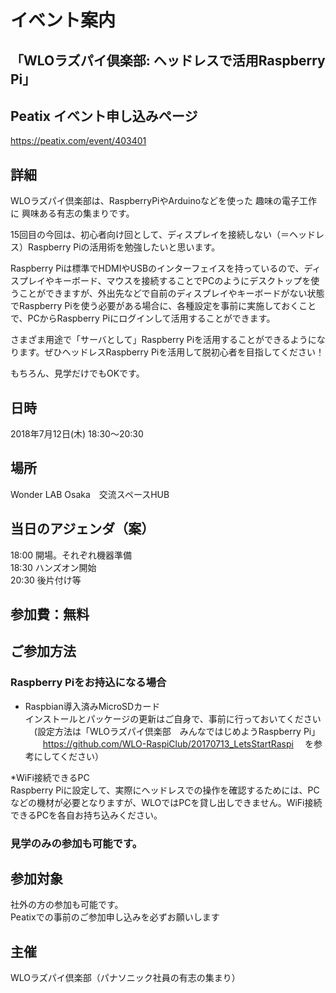 # イベント案内
## 「WLOラズパイ倶楽部: ヘッドレスで活用Raspberry Pi」

## Peatix イベント申し込みページ
https://peatix.com/event/403401

## 詳細
WLOラズパイ倶楽部は、RaspberryPiやArduinoなどを使った 趣味の電子工作に
興味ある有志の集まりです。

15回目の今回は、初心者向け回として、ディスプレイを接続しない（＝ヘッドレス）Raspberry Piの活用術を勉強したいと思います。

Raspberry Piは標準でHDMIやUSBのインターフェイスを持っているので、ディスプレイやキーボード、マウスを接続することでPCのようにデスクトップを使うことができますが、外出先などで自前のディスプレイやキーボードがない状態でRaspberry Piを使う必要がある場合に、各種設定を事前に実施しておくことで、PCからRaspberry Piにログインして活用することができます。

さまざま用途で「サーバとして」Raspberry Piを活用することができるようになります。ぜひヘッドレスRaspberry Piを活用して脱初心者を目指してください！

もちろん、見学だけでもOKです。

## 日時
2018年7月12日(木) 18:30～20:30 <br>

## 場所
Wonder LAB Osaka　交流スペースHUB <br>

## 当日のアジェンダ（案）　<br>
18:00 開場。それぞれ機器準備<br>
18:30 ハンズオン開始<br>
20:30 後片付け等<br>

## 参加費：無料

## ご参加方法
### Raspberry Piをお持込になる場合

 * Raspbian導入済みMicroSDカード<br>
インストールとパッケージの更新はご自身で、事前に行っておいてください
　(設定方法は「WLOラズパイ倶楽部　みんなではじめようRaspberry Pi」
　　https://github.com/WLO-RaspiClub/20170713_LetsStartRaspi
 　を参考にしてください）

 *WiFi接続できるPC<br>
Raspberry Piに設定して、実際にヘッドレスでの操作を確認するためには、PCなどの機材が必要となりますが、WLOではPCを貸し出しできません。WiFi接続できるPCを各自お持ち込みください。


### 見学のみの参加も可能です。

## 参加対象
社外の方の参加も可能です。 <br>
Peatixでの事前のご参加申し込みを必ずお願いします<br>

## 主催
WLOラズパイ倶楽部（パナソニック社員の有志の集まり）<br>
